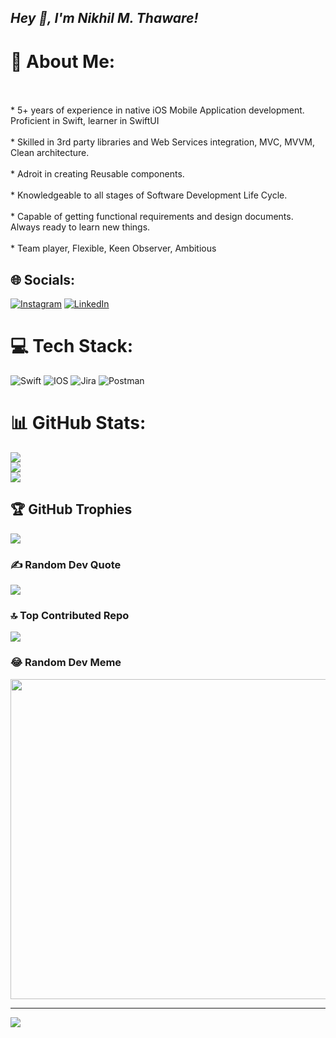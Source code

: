 ## ***Hey 👋, I'm Nikhil M. Thaware!***  
  
# 💫 About Me:
<br><br>* 5+ years of experience in native iOS Mobile Application    development.<br>Proficient in Swift, learner in SwiftUI<br><br>* Skilled in 3rd party libraries and Web Services  integration, MVC, MVVM,  Clean architecture.<br><br> * Adroit in creating Reusable components.<br><br>* Knowledgeable to all stages of Software Development Life Cycle. <br><br>* Capable of getting functional requirements and design documents.<br>Always ready to learn new things.<br><br>* Team player, Flexible, Keen Observer, Ambitious


## 🌐 Socials:
[![Instagram](https://img.shields.io/badge/Instagram-%23E4405F.svg?logo=Instagram&logoColor=white)](https://instagram.com/macro._.geek) [![LinkedIn](https://img.shields.io/badge/LinkedIn-%230077B5.svg?logo=linkedin&logoColor=white)](https://linkedin.com/in/nikhilthaware) 

# 💻 Tech Stack:
![Swift](https://img.shields.io/badge/swift-F54A2A?style=for-the-badge&logo=swift&logoColor=white) ![IOS](https://img.shields.io/badge/IOS-%2320232a.svg?style=for-the-badge&logo=apple&logoColor=white) ![Jira](https://img.shields.io/badge/jira-%230A0FFF.svg?style=for-the-badge&logo=jira&logoColor=white) ![Postman](https://img.shields.io/badge/Postman-FF6C37?style=for-the-badge&logo=postman&logoColor=white)
# 📊 GitHub Stats:
![](https://github-readme-stats.vercel.app/api?username=Think-Nik&theme=monokai&hide_border=true&include_all_commits=false&count_private=false)<br/>
![](https://github-readme-streak-stats.herokuapp.com/?user=Think-Nik&theme=monokai&hide_border=true)<br/>
![](https://github-readme-stats.vercel.app/api/top-langs/?username=Think-Nik&theme=monokai&hide_border=true&include_all_commits=false&count_private=false&layout=compact)

## 🏆 GitHub Trophies
![](https://github-profile-trophy.vercel.app/?username=Think-Nik&theme=monokai&no-frame=true&no-bg=true&margin-w=4)

### ✍️ Random Dev Quote
![](https://quotes-github-readme.vercel.app/api?type=horizontal&theme=dark)

### 🔝 Top Contributed Repo
![](https://github-contributor-stats.vercel.app/api?username=Think-Nik&limit=5&theme=monokai&combine_all_yearly_contributions=true)

### 😂 Random Dev Meme
<img src="https://rm.up.railway.app/" width="512px"/>

---
[![](https://visitcount.itsvg.in/api?id=Think-Nik&icon=0&color=4)](https://visitcount.itsvg.in)

<!-- Proudly created with GPRM ( https://gprm.itsvg.in ) -->
